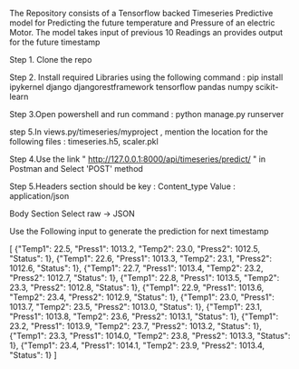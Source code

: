 The Repository consists of a Tensorflow backed Timeseries Predictive model for Predicting the future temperature and Pressure of an electric Motor.
The model takes input of previous 10 Readings an provides output for the future timestamp

Step 1. Clone the repo 

Step 2. Install required Libraries using the following command : pip install ipykernel django djangorestframework tensorflow pandas numpy scikit-learn

Step 3.Open powershell and run command : python manage.py runserver

step 5.In views.py/timeseries/myproject , mention the location for the following files : timeseries.h5, scaler.pkl

Step 4.Use the link " http://127.0.0.1:8000/api/timeseries/predict/ " in Postman and Select 'POST' method

Step 5.Headers section should be 
key : Content_type
Value : application/json

Body Section Select raw -> JSON

Use the Following input to generate the prediction for next timestamp


[
    {"Temp1": 22.5, "Press1": 1013.2, "Temp2": 23.0, "Press2": 1012.5, "Status": 1},
    {"Temp1": 22.6, "Press1": 1013.3, "Temp2": 23.1, "Press2": 1012.6, "Status": 1},
    {"Temp1": 22.7, "Press1": 1013.4, "Temp2": 23.2, "Press2": 1012.7, "Status": 1},
    {"Temp1": 22.8, "Press1": 1013.5, "Temp2": 23.3, "Press2": 1012.8, "Status": 1},
    {"Temp1": 22.9, "Press1": 1013.6, "Temp2": 23.4, "Press2": 1012.9, "Status": 1},
    {"Temp1": 23.0, "Press1": 1013.7, "Temp2": 23.5, "Press2": 1013.0, "Status": 1},
    {"Temp1": 23.1, "Press1": 1013.8, "Temp2": 23.6, "Press2": 1013.1, "Status": 1},
    {"Temp1": 23.2, "Press1": 1013.9, "Temp2": 23.7, "Press2": 1013.2, "Status": 1},
    {"Temp1": 23.3, "Press1": 1014.0, "Temp2": 23.8, "Press2": 1013.3, "Status": 1},
    {"Temp1": 23.4, "Press1": 1014.1, "Temp2": 23.9, "Press2": 1013.4, "Status": 1}
]

